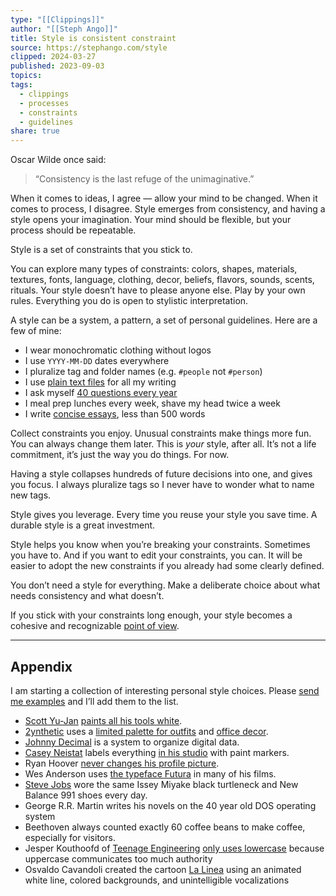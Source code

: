 ```yaml
---
type: "[[Clippings]]"
author: "[[Steph Ango]]"
title: Style is consistent constraint
source: https://stephango.com/style
clipped: 2024-03-27
published: 2023-09-03
topics: 
tags:
  - clippings
  - processes
  - constraints
  - guidelines
share: true
---
```


Oscar Wilde once said:

> “Consistency is the last refuge of the unimaginative.”

When it comes to ideas, I agree — allow your mind to be changed. When it comes to process, I disagree. Style emerges from consistency, and having a style opens your imagination. Your mind should be flexible, but your process should be repeatable.

Style is a set of constraints that you stick to.

You can explore many types of constraints: colors, shapes, materials, textures, fonts, language, clothing, decor, beliefs, flavors, sounds, scents, rituals. Your style doesn’t have to please anyone else. Play by your own rules. Everything you do is open to stylistic interpretation.

A style can be a system, a pattern, a set of personal guidelines. Here are a few of mine:

-   I wear monochromatic clothing without logos
-   I use `YYYY-MM-DD` dates everywhere
-   I pluralize tag and folder names (e.g. `#people` not `#person`)
-   I use [plain text files](https://stephango.com/file-over-app) for all my writing
-   I ask myself [40 questions every year](https://stephango.com/40-questions)
-   I meal prep lunches every week, shave my head twice a week
-   I write [concise essays](https://stephango.com/concise), less than 500 words

Collect constraints you enjoy. Unusual constraints make things more fun. You can always change them later. This is *your* style, after all. It’s not a life commitment, it’s just the way you do things. For now.

Having a style collapses hundreds of future decisions into one, and gives you focus. I always pluralize tags so I never have to wonder what to name new tags.

Style gives you leverage. Every time you reuse your style you save time. A durable style is a great investment.

Style helps you know when you’re breaking your constraints. Sometimes you have to. And if you want to edit your constraints, you can. It will be easier to adopt the new constraints if you already had some clearly defined.

You don’t need a style for everything. Make a deliberate choice about what needs consistency and what doesn’t.

If you stick with your constraints long enough, your style becomes a cohesive and recognizable [point of view](https://stephango.com/in-good-hands).

---

## Appendix

I am starting a collection of interesting personal style choices. Please [send me examples](https://stephango.com/about) and I’ll add them to the list.

-   [Scott Yu-Jan](https://www.youtube.com/@ScottYuJan) [paints all his tools white](https://www.youtube.com/watch?v=3GBPYRG9jM0).
-   [2ynthetic](https://www.youtube.com/@2ynthetic) uses a [limited palette for outfits](https://www.youtube.com/watch?v=4xMo2PsLi3c) and [office decor](https://www.youtube.com/watch?v=1RqBrl0-qOA).
-   [Johnny Decimal](https://johnnydecimal.com/) is a system to organize digital data.
-   [Casey Neistat](https://www.youtube.com/@casey) labels everything [in his studio](https://www.youtube.com/watch?v=vb60rrtTddQ) with paint markers.
-   Ryan Hoover [never changes his profile picture](https://www.ryanhoover.me/post/why-i-never-change-my-profile-pic).
-   Wes Anderson uses [the typeface Futura](https://www.marksimonson.com/notebook/view/RoyalTenenbaumsWorldofFutura) in many of his films.
-   [Steve Jobs](https://en.wikipedia.org/wiki/Steve_Jobs) wore the same Issey Miyake black turtleneck and New Balance 991 shoes every day.
-   George R.R. Martin writes his novels on the 40 year old DOS operating system
-   Beethoven always counted exactly 60 coffee beans to make coffee, especially for visitors.
-   Jesper Kouthoofd of [Teenage Engineering](https://teenage.engineering/) [only uses lowercase](https://scandinavianmind.com/feature/human-touch-interview-jesper-kouthoofd-teenage-engineering) because uppercase communicates too much authority
-   Osvaldo Cavandoli created the cartoon [La Linea](https://en.wikipedia.org/wiki/La_Linea_(TV_series)) using an animated white line, colored backgrounds, and unintelligible vocalizations